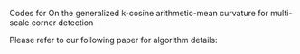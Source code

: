 Codes for On the generalized k-cosine arithmetic-mean curvature for multi-scale corner detection

Please refer to our following paper for algorithm details:

